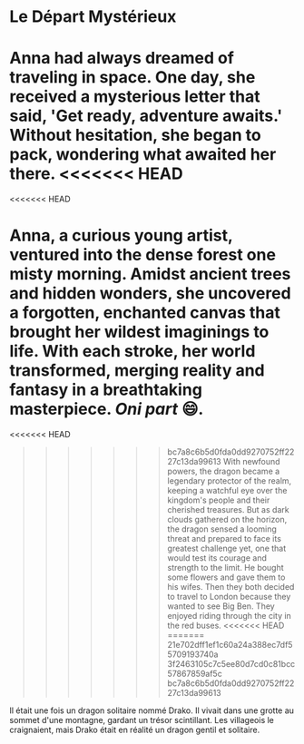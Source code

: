 #  Le Départ Mystérieux

Anna had always dreamed of traveling in space. One day, she received a mysterious letter that said, 'Get ready, adventure awaits.' Without hesitation, she began to pack, wondering what awaited her there.
<<<<<<< HEAD
=======
<<<<<<< HEAD

**Anna**, a curious young artist, ventured into the dense forest one misty morning. Amidst ancient trees and hidden wonders, she uncovered a forgotten, enchanted canvas that brought her wildest imaginings to life. With each stroke, her world transformed, merging reality and fantasy in a breathtaking masterpiece. *Oni part* :smile:.
=======
<<<<<<< HEAD
>>>>>>> bc7a8c6b5d0fda0dd9270752ff2227c13da99613
With newfound powers, the dragon became a legendary protector of the realm, keeping a watchful eye over the kingdom's people and their cherished treasures. But as dark clouds gathered on the horizon, the dragon sensed a looming threat and prepared to face its greatest challenge yet, one that would test its courage and strength to the limit.
He bought some flowers and gave them to his wifes.
Then they both decided to travel to London because they wanted to see Big Ben.
They enjoyed riding through the city in the red buses.
<<<<<<< HEAD
=======
>>>>>>> 21e702dff1ef1c60a24a388ec7df55709193740a
>>>>>>> 3f2463105c7c5ee80d7cd0c81bcc57867859af5c
>>>>>>> bc7a8c6b5d0fda0dd9270752ff2227c13da99613

Il était une fois un dragon solitaire nommé Drako. Il vivait dans une grotte au sommet d'une montagne, gardant un trésor scintillant. Les villageois le craignaient, mais Drako était en réalité un dragon gentil et solitaire.
